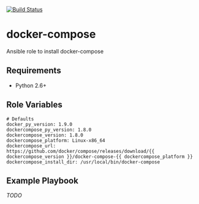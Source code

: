 [![Build Status](https://travis-ci.org/opspluslove/ansible-docker-compose.svg?branch=master)](https://travis-ci.org/opspluslove/ansible-docker-compose)

docker-compose
======

Ansible role to install docker-compose

Requirements
------------

- Python 2.6+

Role Variables
--------------

```
# Defaults
docker_py_version: 1.9.0
dockercompose_py_version: 1.8.0
dockercompose_version: 1.8.0
dockercompose_platform: Linux-x86_64
dockercompose_url: https://github.com/docker/compose/releases/download/{{ dockercompose_version }}/docker-compose-{{ dockercompose_platform }}
dockercompose_install_dir: /usr/local/bin/docker-compose
```

Example Playbook
----------------

_TODO_
